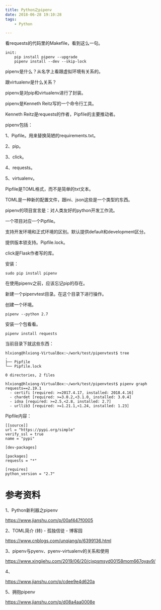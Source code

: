 ```yaml
---
title: Python之pipenv
date: 2018-06-28 19:10:28
tags:
	- Python

---
```




看requests的代码里的Makefile，看到这么一句。

```
init:
	pip install pipenv --upgrade
	pipenv install --dev --skip-lock
```

pipenv是什么？从名字上看跟虚拟环境有关系的。

跟virtualenv是什么关系？

pipenv是对pip和virtualenv进行了封装。



pipenv是Kenneth Reitz写的一个命令行工具。

Kenneth Reitz是requests的作者，Pipfile的主要推动者。

pipenv包括：

1、Pipfile。用来替换简陋的requirements.txt。

2、pip。

3、click。

4、requests。

5、virtualenv。



Pipfile是TOML格式，而不是简单的txt文本。

TOML是一种新的配置文件，跟ini、json这些是一个类型的东西。



pipenv的项目宣言是：对人类友好的python开发工作流。



一个项目对应一个Pipfile。

支持开发环境和正式环境的区别。默认提供default和development区分。

提供版本锁支持。Pipfile.lock。

click是Flask作者写的库。

安装：

```
sudo pip install pipenv
```

在使用pipenv之前，应该忘记pip的存在。

新建一个pipenvtest目录。在这个目录下进行操作。

创建一个环境。

```
pipenv --python 2.7
```

安装一个包看看。

```
pipenv install requests
```

当前目录下就这些东西：

```
hlxiong@hlxiong-VirtualBox:~/work/test/pipenvtest$ tree
.
├── Pipfile
└── Pipfile.lock

0 directories, 2 files
```



```
hlxiong@hlxiong-VirtualBox:~/work/test/pipenvtest$ pipenv graph
requests==2.19.1
  - certifi [required: >=2017.4.17, installed: 2018.4.16]
  - chardet [required: >=3.0.2,<3.1.0, installed: 3.0.4]
  - idna [required: >=2.5,<2.8, installed: 2.7]
  - urllib3 [required: >=1.21.1,<1.24, installed: 1.23]
```

Pipfile内容：

```
[[source]]
url = "https://pypi.org/simple"
verify_ssl = true
name = "pypi"

[dev-packages]

[packages]
requests = "*"

[requires]
python_version = "2.7"
```







# 参考资料

1、Python新利器之pipenv

https://www.jianshu.com/p/00af447f0005

2、TOML简介 (转) - 孤独信徒 - 博客园

https://www.cnblogs.com/unqiang/p/6399136.html

3、pipenv与pyenv、pyenv-virtualenv的关系和使用

https://www.xingjiehu.com/2019/06/20/cjxpsmsyd00158mom667oyav9/

4、

https://www.jianshu.com/p/cdee9e4d620a

5、拥抱pipenv

https://www.jianshu.com/p/d08a4aa0008e